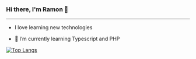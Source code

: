 ### Hi there, I'm Ramon 👋
<hr>
<p>
  
- I love learning new technologies
  
- 🌱 I’m currently learning Typescript and PHP
</p>

[![Top Langs](https://github-readme-stats.vercel.app/api/top-langs/?username=ramoncasti&layout=compact)](https://github.com/anuraghazra/github-readme-stats)
